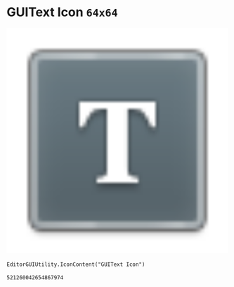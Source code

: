 # GUIText Icon `64x64`
<img src="/img/GUIText%20Icon.png" width=512 height=512>

``` CSharp
EditorGUIUtility.IconContent("GUIText Icon")
```
```
521260042654867974
```
